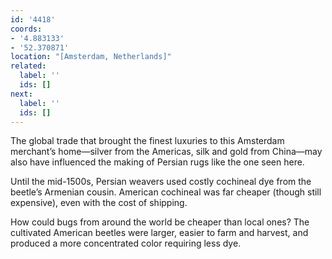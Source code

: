 ```yaml
---
id: '4418'
coords:
- '4.883133'
- '52.370871'
location: "[Amsterdam, Netherlands]"
related:
  label: ''
  ids: []
next:
  label: ''
  ids: []
---
```

The global trade that brought the finest luxuries to this Amsterdam
merchant’s home—silver from the Americas, silk and gold from China—may
also have influenced the making of Persian rugs like the one seen here.

Until the mid-1500s, Persian weavers used costly cochineal dye from the
beetle’s Armenian cousin. American cochineal was far cheaper (though
still expensive), even with the cost of shipping.

How could bugs from around the world be cheaper than local ones? The
cultivated American beetles were larger, easier to farm and harvest, and
produced a more concentrated color requiring less dye.
